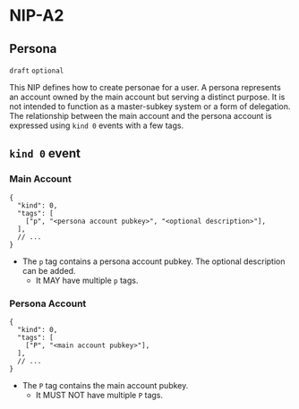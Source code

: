 NIP-A2
======

Persona
-------------------

`draft` `optional`

This NIP defines how to create personae for a user. A persona represents an account owned by the main account but serving a distinct purpose. It is not intended to function as a master-subkey system or a form of delegation. The relationship between the main account and the persona account is expressed using `kind 0` events with a few tags.

## `kind 0` event

### Main Account

```jsonc
{
  "kind": 0,
  "tags": [
    ["p", "<persona account pubkey>", "<optional description>"],
  ],
  // ...
}
```

- The `p` tag contains a persona account pubkey. The optional description can be added.
  - It MAY have multiple `p` tags.


### Persona Account

```jsonc
{
  "kind": 0,
  "tags": [
    ["P", "<main account pubkey>"],
  ],
  // ...
}
```

- The `P` tag contains the main account pubkey.
  - It MUST NOT have multiple `P` tags.
